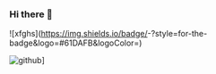 ### Hi there 👋

![xfghs](https://img.shields.io/badge/<Badge Text>-<Background Color>?style=for-the-badge&logo=#61DAFB&logoColor=<Logo Color>)

![github](https://img.shields.io/badge/GitHub-000000?style=for-the-badge&logo=GitHub&logoColor=white)]

<!--
**zenya385/zenya385** is a ✨ _special_ ✨ repository because its `README.md` (this file) appears on your GitHub profile.



Here are some ideas to get you started:

- 🔭 I’m currently working on ...
- 🌱 I’m currently learning ...
- 👯 I’m looking to collaborate on ...
- 🤔 I’m looking for help with ...
- 💬 Ask me about ...
- 📫 How to reach me: ...
- 😄 Pronouns: ...
- ⚡ Fun fact: ...
-->
